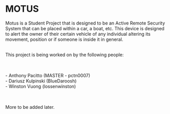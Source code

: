 # MOTUS

Motus is a Student Project that is designed to be an Active Remote Security System that can be placed within a car, a boat, etc. This device is designed to alert the owner of their certain vehicle of any individual altering its movement, position or if someone is inside it in general.

<br>This project is being worked on by the following people:

<br><br>- Anthony Pacitto (MASTER - pctn0007)
<br>- Dariusz Kulpinski (BlueDaroosh)
<br>- Winston Vuong (lossenwinston)

<br><br>More to be added later.
